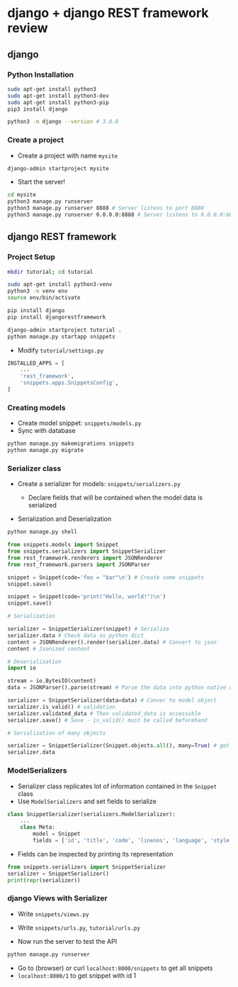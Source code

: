 # django + django REST framework review

## django

### Python Installation

```bash
sudo apt-get install python3
sudo apt-get install python3-dev
sudo apt-get install python3-pip
pip3 install django
```

```bash
python3 -m django --version # 3.0.8
```

### Create a project

- Create a project with name `mysite`

```bash
django-admin startproject mysite
```

- Start the server!

```bash
cd mysite
python3 manage.py runserver
python3 manage.py runserver 8888 # Server listens to port 8888
python3 manage.py runserver 0.0.0.0:8888 # Server listens to 0.0.0.0:8888
```

## django REST framework

### Project Setup

```bash
mkdir tutorial; cd tutorial

sudo apt-get install python3-venv
python3 -m venv env
source env/bin/activate

pip install django
pip install djangorestframework

django-admin startproject tutorial .
python manage.py startapp snippets
```

- Modify `tutorial/settings.py`

```python
INSTALLED_APPS = [
    ...
    'rest_framework',
    'snippets.apps.SnippetsConfig',
]
```

### Creating models

- Create model snippet: `snippets/models.py`
- Sync with database

```bash
python manage.py makemigrations snippets
python manage.py migrate
```

### Serializer class

- Create a serializer for models: `snippets/serializers.py`

  - Declare fields that will be contained when the model data is serialized

- Serialization and Deserialization

```bash
python manage.py shell
```

```python
from snippets.models import Snippet
from snippets.serializers import SnippetSerializer
from rest_framework.renderers import JSONRenderer
from rest_framework.parsers import JSONParser

snippet = Snippet(code='foo = "bar"\n') # Create some snippets
snippet.save()

snippet = Snippet(code='print("Hello, world!")\n')
snippet.save()

# Serialization

serializer = SnippetSerializer(snippet) # Serialize
serializer.data # Check data as python dict
content = JSONRenderer().render(serializer.data) # Convert to json
content # Jsonized content

# Deserialization
import io

stream = io.BytesIO(content)
data = JSONParser().parse(stream) # Parse the data into python native data type

serializer = SnippetSerializer(data=data) # Conver to model object
serializer.is_valid() # validation
serializer.validated_data # Then validated_data is accessible
serializer.save() # Save - is_valid() must be called beforehand

# Serialization of many objects

serializer = SnippetSerializer(Snippet.objects.all(), many=True) # get all objects
serializer.data
```

### ModelSerializers

- Serializer class replicates lot of information contained in the `Snippet` class
- Use `ModelSerializers` and set fields to serialize

```python
class SnippetSerializer(serializers.ModelSerializer):
    ...
    class Meta:
        model = Snippet
        fields = ['id', 'title', 'code', 'linenos', 'language', 'style']
```

- Fields can be inspected by printing its representation

```python
from snippets.serializers import SnippetSerializer
serializer = SnippetSerializer()
print(repr(serializer))
```

### django Views with Serializer

- Write `snippets/views.py`
- Write `snippets/urls.py`, `tutorial/urls.py`

- Now run the server to test the API

```bash
python manage.py runserver
```

- Go to (browser) or curl `localhost:8000/snippets` to get all snippets
- `localhost:8000/1` to get snippet with id 1
